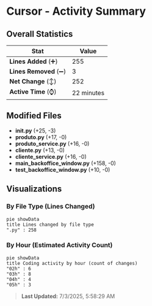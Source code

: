# Cursor - Activity Summary 

## Overall Statistics

| Stat                   | Value                                                             |
| ---------------------- | ----------------------------------------------------------------- |
| **Lines Added** (➕)   | 255                                          |
| **Lines Removed** (➖) | 3                                        |
| **Net Change** (↕)    | 252                |
| **Active Time** (⌚)   | 22 minutes |


## Modified Files
- **__init__.py** (+25, -3)
- **produto.py** (+17, -0)
- **produto_service.py** (+16, -0)
- **cliente.py** (+13, -0)
- **cliente_service.py** (+16, -0)
- **main_backoffice_window.py** (+158, -0)
- **test_backoffice_window.py** (+10, -0)

## Visualizations

### By File Type (Lines Changed)

```mermaid
pie showData
title Lines changed by file type
".py" : 258
```

### By Hour (Estimated Activity Count)

```mermaid
pie showData
title Coding activity by hour (count of changes)
"02h" : 6
"03h" : 8
"04h" : 4
"05h" : 3
```


> **Last Updated:** 7/3/2025, 5:58:29 AM